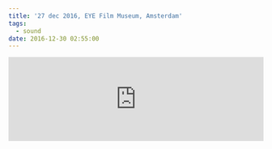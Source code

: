 ```yaml
---
title: '27 dec 2016, EYE Film Museum, Amsterdam'
tags:
  - sound
date: 2016-12-30 02:55:00
---
```


<div id="966784704263249236" align="left">
	<iframe width="100%" height="166" scrolling="no" frameborder="no" src="https://w.soundcloud.com/player/?url=https%3A//api.soundcloud.com/tracks/300040708&amp;color=717171&amp;auto_play=false&amp;hide_related=false&amp;show_comments=true&amp;show_user=true&amp;show_reposts=false"></iframe>
</div>
